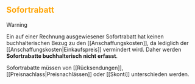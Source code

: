 ## <font color = "orange">Sofortrabatt</font>

>[!WARNING]
>Ein auf einer Rechnung ausgewiesener Sofortrabatt hat keinen buchhalterischen Bezug zu den [[Anschaffungskosten]], da lediglich der [[Anschaffungskosten|Einkaufspreis]] vermindert wird. Daher werden **Sofortrabatte buchhalterisch nicht erfasst**.

Sofortrabatte müssen von [[Rücksendungen]], [[Preisnachlass|Preisnachlässen]] oder [[Skonti]] unterschieden werden.